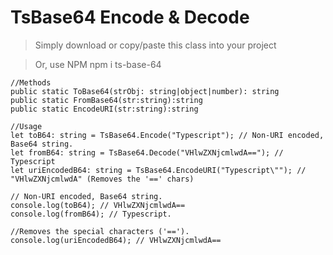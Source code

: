 # TsBase64 Encode & Decode

> Simply download or copy/paste this class into your project

> Or, use NPM
npm i ts-base-64

```
//Methods
public static ToBase64(strObj: string|object|number): string
public static FromBase64(str:string):string
public static EncodeURI(str:string):string

//Usage
let toB64: string = TsBase64.Encode("Typescript"); // Non-URI encoded, Base64 string.
let fromB64: string = TsBase64.Decode("VHlwZXNjcmlwdA=="); // Typescript
let uriEncodedB64: string = TsBase64.EncodeURI("Typescript\""); // "VHlwZXNjcmlwdA" (Removes the '==' chars)

// Non-URI encoded, Base64 string.
console.log(toB64); // VHlwZXNjcmlwdA==
console.log(fromB64); // Typescript.

//Removes the special characters ('==').
console.log(uriEncodedB64); // VHlwZXNjcmlwdA==


